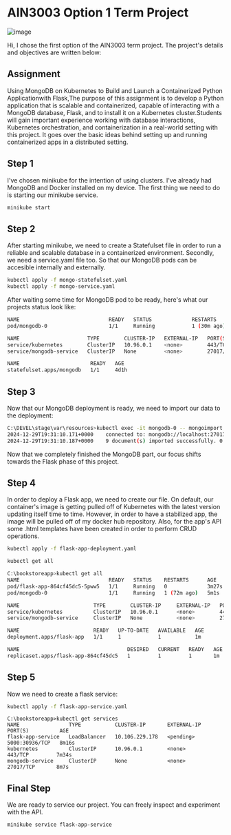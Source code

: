# AIN3003 Option 1 Term Project

![image](https://github.com/user-attachments/assets/f9c34c95-65fc-4fcf-85ce-9be02713ecfe)



Hi, I chose the first option of the AIN3003 term project. The project's details and objectives are written below:



## Assignment

Using MongoDB on Kubernetes to Build and Launch a Containerized Python Applicationwith Flask,The purpose of this assignment is to develop a Python application that is scalable and containerized, capable of interacting with a MongoDB database, Flask, and to install it on a Kubernetes cluster.Students will gain important experience working with database interactions, Kubernetes orchestration, and containerization in a real-world setting with this project. It goes over the basic ideas behind setting up and running containerized apps in a distributed setting.

## Step 1

I've chosen minikube for the intention of using clusters. I've already had MongoDB and Docker installed on my device.
The first thing we need to do is starting our minikube service.

```bash
minikube start
```

## Step 2

After starting minikube, we need to create a Statefulset file in order to run a reliable and scalable database in a containerized environment. Secondly, we need a service.yaml file too. So that our MongoDB pods can be accesible internally and externally.

```bash
kubectl apply -f mongo-statefulset.yaml
kubectl apply -f mongo-service.yaml

```
After waiting some time for MongoDB pod to be ready, here's what our projects status look like:

```bash
NAME                             READY   STATUS             RESTARTS      AGE
pod/mongodb-0                    1/1     Running            1 (30m ago)   4d1h

NAME                      TYPE        CLUSTER-IP   EXTERNAL-IP   PORT(S)     AGE
service/kubernetes        ClusterIP   10.96.0.1    <none>        443/TCP     6d1h
service/mongodb-service   ClusterIP   None         <none>        27017/TCP   4d1h

NAME                       READY   AGE
statefulset.apps/mongodb   1/1     4d1h

```

## Step 3
Now that our MongoDB deployment is ready, we need to import our data to the deployment:

```bash
C:\DEVEL\stage\var\resources>kubectl exec -it mongodb-0 -- mongoimport --host localhost --port 27017 --username admin --password admin --authenticationDatabase admin --db BOOKSTORE --collection bookstore --file /tmp/data.json --jsonArray
2024-12-29T19:31:10.171+0000    connected to: mongodb://localhost:27017/
2024-12-29T19:31:10.187+0000    9 document(s) imported successfully. 0 document(s) failed to import.

```
Now that we completely finished the MongoDB part, our focus shifts towards the Flask phase of this project.

## Step 4
In order to deploy a Flask app, we need to create our file. On default, our container's image is getting pulled off of Kubernetes with the latest version updating itself time to time. However, in order to have a stabilized app, the image will be pulled off of my docker hub repository. Also, for the app's API some .html templates have been created in order to perform CRUD operations.

```bash
kubectl apply -f flask-app-deployment.yaml
```
```bash
kubectl get all
```
```bash
C:\bookstoreapp>kubectl get all
NAME                             READY   STATUS    RESTARTS      AGE
pod/flask-app-864cf45dc5-5pww5   1/1     Running   0             3m27s
pod/mongodb-0                    1/1     Running   1 (72m ago)   5m1s

NAME                        TYPE        CLUSTER-IP     EXTERNAL-IP   PORT(S)          AGE
service/kubernetes          ClusterIP   10.96.0.1      <none>        443/TCP          6m2s
service/mongodb-service     ClusterIP   None           <none>        27017/TCP        4m

NAME                        READY   UP-TO-DATE   AVAILABLE   AGE
deployment.apps/flask-app   1/1     1            1           1m

NAME                                   DESIRED   CURRENT   READY   AGE
replicaset.apps/flask-app-864cf45dc5   1         1         1       1m

```
## Step 5

Now we need to create a flask service:

```bash
kubectl apply -f flask-app-service.yaml
```
```
C:\bookstoreapp>kubectl get services
NAME                TYPE           CLUSTER-IP       EXTERNAL-IP   PORT(S)          AGE
flask-app-service   LoadBalancer   10.106.229.178   <pending>     5000:30936/TCP   8m16s
kubernetes          ClusterIP      10.96.0.1        <none>        443/TCP         7m34s
mongodb-service     ClusterIP      None             <none>        27017/TCP       8m7s
```
## Final Step
We are ready to service our project. You can freely inspect and experiment with the API.
```bash
minikube service flask-app-service
```

